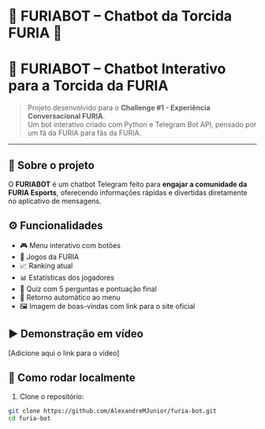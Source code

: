 # 🤖 FURIABOT – Chatbot da Torcida FURIA 🐗

# 🐗 FURIABOT – Chatbot Interativo para a Torcida da FURIA

> Projeto desenvolvido para o **Challenge #1 - Experiência Conversacional FURIA**.  
> Um bot interativo criado com Python e Telegram Bot API, pensado por um fã da FURIA para fãs da FURIA.

---

## 🧠 Sobre o projeto

O **FURIABOT** é um chatbot Telegram feito para **engajar a comunidade da FURIA Esports**, oferecendo informações rápidas e divertidas diretamente no aplicativo de mensagens.


## ⚙️ Funcionalidades

- 🎮 Menu interativo com botões
- 📅 Jogos da FURIA
- 📈 Ranking atual
- 📊 Estatísticas dos jogadores
- 🧠 Quiz com 5 perguntas e pontuação final
- 🔁 Retorno automático ao menu
- 🖼️ Imagem de boas-vindas com link para o site oficial

## ▶️ Demonstração em vídeo

[Adicione aqui o link para o vídeo]

## 🚀 Como rodar localmente

1. Clone o repositório:
```bash
git clone https://github.com/AlexandreMJunior/furia-bot.git
cd furia-bot
